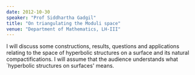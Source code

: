 ```yaml
---
date: 2012-10-30
speaker: "Prof Siddhartha Gadgil"
title: "On triangulating the Moduli space"
venue: "Department of Mathematics, LH-III"
---
```

I will discuss some constructions, results, questions and
applications relating to the space of hyperbolic structures on a
surface and its natural compactifications. I will assume that the
audience understands what `hyperbolic structures on surfaces'
means.

